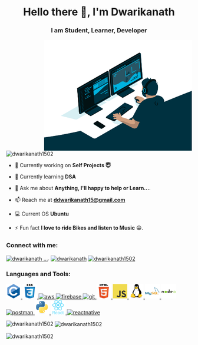 <h1 align="center">Hello there 👋, I'm Dwarikanath</h1>  
<h3 align="center">I am Student, Learner, Developer</h3>

<img align="right" alt="coding" width="401" src="https://raw.githubusercontent.com/JokeDevil/JokeDevil/master/code.gif">
      
<p align="left"> <img src="https://komarev.com/ghpvc/?username=dwarikanath1502&label=Profile%20views&color=0e75b6&style=flat" alt="dwarikanath1502" /></p> 
  
- 🔭 Currently working on **Self Projects 😇**
     
- 🌱 Currently learning **DSA**
    
- 💬 Ask me about **Anything, I'll happy to help or Learn...**.   
               
- 📫 Reach me at **ddwarikanath15@gmail.com**
   
- 💻 Current OS **Ubuntu**
    
- ⚡ Fun fact **I love to ride Bikes and listen to Music** 😁.  
       
<h3 align="left">Connect with me:</h3> 
<p align="left">    
<a href="https://linkedin.com/in/dwarikanath ..." target="blank"><img align="center"     src="https://raw.githubusercontent.com/rahuldkjain/github-profile-readme-generator/master/src/images/icons/Social/linked-in-alt.svg" alt="dwarikanath ..." height="30" width="40" /></a>.  
<a href="https://fb.com/dwarikanath" target="blank"><img align="center"   src="https://raw.githubusercontent.com/rahuldkjain/github-profile-readme-generator/master/src/images/icons/Social/facebook.svg" alt="dwarikanath" height="30" width="40" /></a>
<a href="https://instagram.com/dwarikanath1502" target="blank"><img align="center" src="https://raw.githubusercontent.com/rahuldkjain/github-profile-readme-generator/master/src/images/icons/Social/instagram.svg" alt="dwarikanath1502" height="30" width="40" /></a>
</p> 
 
<h3 align="left">Languages and Tools:</h3> 
<p align="left"> <a href="https://www.cprogramming.com/" target="_blank" rel="noreferrer"> <img src="https://raw.githubusercontent.com/devicons/devicon/master/icons/c/c-original.svg" alt="c" width="40" height="40"/> </a> <a href="https://www.w3schools.com/css/" target="_blank" rel="noreferrer"> <img src="https://raw.githubusercontent.com/devicons/devicon/master/icons/css3/css3-original-wordmark.svg" alt="css3" width="40" height="40"/> </a> <a href="https://cdn.iconscout.com/icon/free/png-512/aws-1869025-1583149.png?f=avif&w=256" target="_blank" rel="noreferrer"> <img src="https://cdn.iconscout.com/icon/free/png-512/aws-1869025-1583149.png?f=avif&w=256" alt="aws" width="40" height="40"/> </a> <a href="https://firebase.google.com/" target="_blank" rel="noreferrer"> <img src="https://www.vectorlogo.zone/logos/firebase/firebase-icon.svg" alt="firebase" width="40" height="40"/> </a> <a href="https://git-scm.com/" target="_blank" rel="noreferrer"> <img src="https://www.vectorlogo.zone/logos/git-scm/git-scm-icon.svg" alt="git" width="40" height="40"/> </a> <a href="https://www.w3.org/html/" target="_blank" rel="noreferrer"> <img src="https://raw.githubusercontent.com/devicons/devicon/master/icons/html5/html5-original-wordmark.svg" alt="html5" width="40" height="40"/> </a> <a href="https://developer.mozilla.org/en-US/docs/Web/JavaScript" target="_blank" rel="noreferrer"> <img src="https://raw.githubusercontent.com/devicons/devicon/master/icons/javascript/javascript-original.svg" alt="javascript" width="40" height="40"/> </a> <a href="https://www.linux.org/" target="_blank" rel="noreferrer"> <img src="https://raw.githubusercontent.com/devicons/devicon/master/icons/linux/linux-original.svg" alt="linux" width="40" height="40"/> </a> <a href="https://www.mysql.com/" target="_blank" rel="noreferrer"> <img src="https://raw.githubusercontent.com/devicons/devicon/master/icons/mysql/mysql-original-wordmark.svg" alt="mysql" width="40" height="40"/> </a> <a href="https://nodejs.org" target="_blank" rel="noreferrer"> <img src="https://raw.githubusercontent.com/devicons/devicon/master/icons/nodejs/nodejs-original-wordmark.svg" alt="nodejs" width="40" height="40"/> </a> <a href="https://postman.com" target="_blank" rel="noreferrer"> <img src="https://www.vectorlogo.zone/logos/getpostman/getpostman-icon.svg" alt="postman" width="40" height="40"/> </a> <a href="https://www.python.org" target="_blank" rel="noreferrer"> <img src="https://raw.githubusercontent.com/devicons/devicon/master/icons/python/python-original.svg" alt="python" width="40" height="40"/> </a> <a href="https://reactjs.org/" target="_blank" rel="noreferrer"> <img src="https://raw.githubusercontent.com/devicons/devicon/master/icons/react/react-original-wordmark.svg" alt="react" width="40" height="40"/> </a> <a href="https://reactnative.dev/" target="_blank" rel="noreferrer"> <img src="https://reactnative.dev/img/header_logo.svg" alt="reactnative" width="40" height="40"/> </a> </p>

<p><img align="left" src="https://github-readme-stats.vercel.app/api/top-langs?username=dwarikanath1502&show_icons=true&locale=en&layout=compact" alt="dwarikanath1502" /></p>

<p>&nbsp;<img align="center" src="https://github-readme-stats.vercel.app/api?username=dwarikanath1502&show_icons=true&locale=en" alt="dwarikanath1502" /></p>
 
<p><img align="center" src="https://github-readme-streak-stats.herokuapp.com/?user=dwarikanath1502&" alt="dwarikanath1502" /></p>
 
